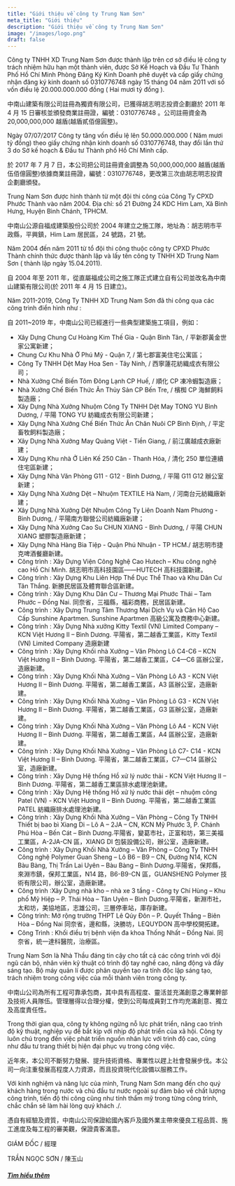 ```yaml
---
title: "Giới thiệu về công ty Trung Nam Sơn"
meta_title: "Giới thiệu"
description: "Giới thiệu về công ty Trung Nam Sơn"
image: "/images/logo.png"
draft: false
---
```


Công ty TNHH XD Trung Nam Sơn được thành lập trên cơ sở điều lệ công ty trách nhiệm hữu hạn một thành viên, được Sở Kế Hoạch và Đầu Tư Thành Phố Hồ Chí Minh Phòng Đăng Ký Kinh Doanh phê duyệt và cấp giấy chứng nhận đăng ký kinh doanh số 0310776748 ngày 15 tháng 04 năm 2011 với số vốn điều lệ 20.000.000.000 đồng ( Hai mươi tỷ đồng ).

中南山建築有限公司註冊為獨資有限公司，已獲得胡志明志投資企劃廳於 2011 年 4 月 15 日審核並頒發商業註冊證，編號：0310776748 。公司註冊資金為 20,000,000,000 越盾(越盾貳佰億圓整)。

Ngày 07/07/2017 Công ty tăng vốn điều lệ lên 50.000.000.000 ( Năm mươi tỷ đồng) theo giấy chứng nhận kinh doanh số 0310776748, thay đổi lần thứ 3 do Sở kế hoạch & Đầu tư Thành phố Hồ Chí Minh cấp.

於 2017 年 7 月 7 日，本公司把公司註冊資金調整為 50,000,000,000 越盾(越盾伍佰億圓整)依據商業註冊證，編號：0310776748，更改第三次由胡志明志投資企劃廳頒發。

Trung Nam Sơn được hình thành từ một đội thi công của Công Ty CPXD Phước Thành vào năm 2004. Địa chỉ: số 21 Đường 24 KDC Him Lam, Xã Bình Hưng, Huyện Bình Chánh, TPHCM.

中南山公源自福成建築股份公司於 2004 年建立之施工隊，地址為：胡志明市平政縣，平興鎮，Him Lam 居民區，24 號路，21 號。

Năm 2004 đến năm 2011 từ tổ đội thi công thuộc công ty CPXD Phước Thành chính thức được thành lập và lấy tên công ty TNHH XD Trung Nam Sơn ( thành lập ngày 15.04.2011).

自 2004 年至 2011 年，從直屬福成公司之施工隊正式建立自有公司並改名為中南山建築有限公司(於 2011 年 4 月 15 日建立)。

Năm 2011-2019, Công Ty TNHH XD Trung Nam Sơn đã thi công qua các công trình điển hình như :

自 2011~2019 年，中南山公司已經進行一些典型建築施工項目，例如：

- Xây Dựng Chung Cư Hoàng Kim Thế Gia - Quận Bình Tân, / 平新郡黃金世家公寓新建；
- Chung Cư Khu Nhà Ở Phú Mỹ - Quận 7, / 第七郡富美住宅公寓區；
- Công Ty TNHH Dệt May Hoa Sen - Tây Ninh, / 西寧蓮花紡織成衣有限公司；
- Nhà Xưởng Chế Biến Tôm Đông Lạnh CP Huế, / 順化 CP 凍冷蝦製造廠；
- Nhà Xưởng Chế Biến Thức Ăn Thủy Sản CP Bến Tre, / 檳椥 CP 海鮮飼料製造廠；
- Xây Dựng Nhà Xưởng Nhuộm Công Ty TNHH Dệt May TONG YU Bình Dương, / 平陽 TONG YU 紡織成衣有限公司新建；
- Xây Dựng Nhà Xưởng Chế Biến Thức Ăn Chăn Nuôi CP Bình Định, / 平定畜牧飼料製造廠；
- Xây Dựng Nhà Xưởng May Quảng Việt - Tiền Giang, / 前江廣越成衣廠新建；
- Xây Dựng Khu nhà Ở Liên Kế 250 Căn - Thanh Hóa, / 清化 250 單位連續住宅區新建；
- Xây Dựng Nhà Văn Phòng G11 - G12 - Bình Dương, / 平陽 G11 G12 辦公室新建；
- Xây Dựng Nhà Xưởng Dệt – Nhuộm TEXTILE Hà Nam, / 河南台元紡織廠新建；
- Xây Dựng Nhà Xưởng Dệt Nhuộm Công Ty Liên Doanh Nam Phương - Bình Dương, / 平陽南方聯營公司紡織廠新建；
- Xây Dựng Nhà Xưởng Cao Su CHUN XIANG - Bình Dương, / 平陽 CHUN XIANG 塑膠製造廠新建；
- Xây Dựng Nhà Hàng Bia Tiệp - Quận Phú Nhuận - TP HCM./ 胡志明市捷克啤酒餐廳新建。
- Công trình : Xây Dựng Viện Công Nghệ Cao Hutech – Khu công nghệ cao Hồ Chí Minh. 胡志明市高科技園區——HUTECH 高科技園新建。
- Công trình : Xây Dựng Khu Liên Hợp Thể Dục Thể Thao và Khu Dân Cư Tân Thắng. 新勝民居區及體育聯合區新建。
- Công trình : Xây Dựng Khu Dân Cư – Thương Mại Phước Thái – Tam Phước – Đồng Nai. 同奈省，三福縣，福彩商務，民居區新建。
- Công trình : Xây Dựng Trung Tâm Thương Mại Dịch Vụ và Căn Hộ Cao Cấp Sunshine Apartmen. Sunshine Apartmen 高級公寓及商務中心新建。
- Công trình : Xây Dựng Nhà xưởng Kitty Textil (VN) Limited Company – KCN Việt Hương II – Bình Dương. 平陽省，第二越香工業區，Kitty Textil (VN) Limited Company 造廠新建
- Công trình : Xây Dựng Khối nhà Xưởng – Văn Phòng Lô C4-C6 – KCN Việt Hương II – Bình Dương. 平陽省，第二越香工業區，C4—C6 區辦公室，造廠新建。
- Công trình : Xây Dựng Khối Nhà Xưởng – Văn Phòng Lô A3 - KCN Việt Hương II – Bình Dương. 平陽省，第二越香工業區，A3 區辦公室，造廠新建。
- Công trình : Xây Dựng Khối Nhà Xưởng – Văn Phòng Lô G3 - KCN Việt Hương II – Bình Dương. 平陽省，第二越香工業區，G3 區辦公室，造廠新建。
- Công trình : Xây Dựng Khối Nhà Xưởng – Văn Phòng Lô A4 - KCN Việt Hương II – Bình Dương. 平陽省，第二越香工業區，A4 區辦公室，造廠新建。
- Công trình : Xây Dựng Khối Nhà Xưởng – Văn Phòng Lô C7- C14 - KCN Việt Hương II – Bình Dương. 平陽省，第二越香工業區，C7—C14 區辦公室，造廠新建。
- Công trình : Xây Dựng Hệ thống Hồ xử lý nước thải - KCN Việt Hương II – Bình Dương. 平陽省，第二越香工業區排水處理池新建。
- Công trình : Xây Dựng Hệ thống Hồ xử lý nước thải dệt – nhuộm công Patel (VN) - KCN Việt Hương II – Bình Dương. 平陽省，第二越香工業區 PATEL 紡織廠排水處理池新建。
- Công trình : Xây Dựng Khối Nhà Xưởng – Văn Phòng – Công Ty TNHH Thiết bị bao bì Xiang Di – Lô A – 2JA – CN, KCN Mỹ Phước 3, P. Chánh Phú Hòa – Bến Cát – Bình Dương.平陽省，變葛市社，正富和坊，第三美福工業區，A-2JA-CN 區，XIANG DI 包裝設備公司，辦公室，造廠新建。
- Công trình : Xây Dựng Khối Nhà Xưởng – Văn Phòng – Công Ty TNHH Công nghệ Polymer Guan Sheng – Lô B6 – B9 – CN, Đường N14, KCN Bàu Bàng, Thị Trấn Lai Uyên – Bàu Bàng – Bình Dương.平陽省，保邦縣，來淵市鎮，保邦工業區，N14 路，B6-B9-CN 區，GUANSHENG Polymer 技術有限公司，辦公室，造廠新建。
- Công trình :Xây Dựng nhà kho – nhà xe 3 tầng - Công ty Chí Hùng – Khu phố Mỹ Hiệp – P. Thái Hòa – Tân Uyên – Bình Dương.平陽省，新淵市社，太和坊，美協地區，志雄公司，三層停車站，庫存新建。
- Công trình: Mở rộng trường THPT Lê Qúy Đôn – P. Quyết Thắng – Biên Hòa – Đồng Nai 同奈省，邊和縣，決勝坊，LEQUYDON 高中學校開拓建。
- Công Trình : Khối điều trị bệnh viện đa khoa Thống Nhất – Đồng Nai. 同奈省，統一達科醫院，治療區。

Trung Nam Sơn là Nhà Thầu đáng tin cậy cho tất cả các công trình với đội ngũ cán bộ, nhân viên kỹ thuật có trình độ tay nghề cao, năng động và đầy sáng tạo. Bộ máy quản lí được phân quyền tạo ra tính độc lập sáng tạo, trách nhiệm trong công việc của mỗi thành viên trong công ty.

中南山公司為所有工程可靠承包商，其中具有高程度、靈活並充滿創意之專業幹部及技術人員隊伍。管理層得以合理分權，使到公司每成員對工作均充滿創意、獨立及高度責任性。

Trong thời gian qua, công ty không ngừng nỗ lực phát triển, nâng cao trình độ kỹ thuật, nghiệp vụ để bắt kịp với nhịp độ phát triển của xã hội. Công ty luôn chú trọng đến việc phát triển nguồn nhân lực với trình độ cao, cũng như đầu tư trang thiết bị hiện đại phục vụ trong công việc.

近年來，本公司不斷努力發展、提升技術資格、專業性以趕上社會發展步伐。本公司一向注重發展高程度人力資源，而且投資現代化設備以服務工作。

Với kinh nghiệm và năng lực của mình, Trung Nam Sơn mang đến cho quý khách hàng trong nước và chủ đầu tư nước ngoài sự đảm bảo về chất lượng công trình, tiến độ thi công cũng như tính thẩm mỹ trong từng công trình, chắc chắn sẽ làm hài lòng quý khách ./.

憑自有經驗及資質，中南山公司保證給國內客戶及國外業主帶來優良工程品質、施工進度及每工程的審美觀，保證貴客滿意。

GIÁM ĐỐC / 經理

TRẦN NGỌC SƠN / 陳玉山

##### [Tìm hiểu thêm](/categories/about)
